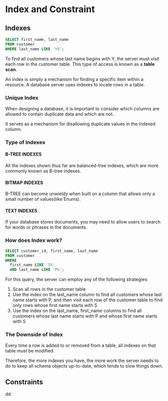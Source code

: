 # Index and Constraint

## Indexes
```sql
SELECT first_name, last_name
FROM customer
WHERE last_name LIKE 'Y%';
```
To find all customers whose last name begins with Y, the server must visit each row in the customer table. 
This type of access is known as a **table scan**.

An index is simply a mechanism for finding a specific item within a resource. A database server uses indexes to locate rows in a table.

### Unique Index
When designing a database, it is important to consider which columns are allowed to contain duplicate data and which are not.

It serves as a mechanism for disallowing duplicate values in the indexed column.

### Type of Indexes

#### B-TREE INDEXES
All the indexes shown thus far are balanced-tree indexes, which are more commonly known as B-tree indexes.

#### BITMAP INDEXES
B-TREE can become unwieldy when built on a column that allows only a small number of values(like Enums).

#### TEXT INDEXES
If your database stores documents, you may need to allow users to search for words or phrases in the documents.

### How does Index work?
```sql
SELECT customer_id, first_name, last_name
FROM customer
WHERE 
  first_name LIKE 'S%' 
  AND last_name LIKE 'P%';
```

For this query, the server can employ any of the following strategies:
1. Scan all rows in the customer table
2. Use the index on the last_name column to find all customers whose last name starts with P, 
and then visit each row of the customer table to find only rows whose first name starts with S
3. Use the index on the last_name, first_name columns to find all customers whose last name starts with P and whose first name starts with S

### The Downside of Index
Every time a row is added to or removed from a table, all indexes on that table must be modified.

Therefore, the more indexes you have, the more work the server needs to do to keep all schema objects up-to-date, which tends to slow things down.

## Constraints
dd
